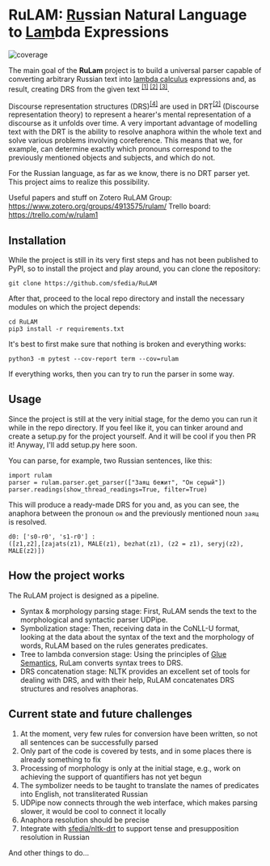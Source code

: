 # RuLAM: <ins>Ru</ins>ssian Natural Language to <ins>Lam</ins>bda Expressions
![coverage](https://img.shields.io/badge/coverage-27%25-yellowgreen)

The main goal of the **RuLam** project is to build a universal parser capable of converting arbitrary Russian text into [lambda calculus](https://en.wikipedia.org/wiki/Lambda_calculus) expressions and, as result, creating DRS from the given text <sup>[[1]](https://plato.stanford.edu/entries/discourse-representation-theory/) [[2]](https://en.wikipedia.org/wiki/Discourse_representation_theory) [[3]](https://www.nltk.org/book/ch10.html)</sup>.

Discourse representation structures (DRS)<sup>[[4]](https://plato.stanford.edu/entries/discourse-representation-theory/#DRSLanSynSemAcc)</sup> are used in DRT<sup>[[2]](https://en.wikipedia.org/wiki/Discourse_representation_theory)</sup> (Discourse representation theory) to represent a hearer's mental representation of a discourse as it unfolds over time. A very important advantage of modelling text with the DRT is the ability to resolve anaphora within the whole text and solve various problems involving coreference. This means that we, for example, can determine exactly which pronouns correspond to the previously mentioned objects and subjects, and which do not.

For the Russian language, as far as we know, there is no DRT parser yet. This project aims to realize this possibility.

Useful papers and stuff on Zotero RuLAM Group: https://www.zotero.org/groups/4913575/rulam/
Trello board: https://trello.com/w/rulam1

## Installation
While the project is still in its very first steps and has not been published to PyPI, so to install the project and play around, you can clone the repository:

```
git clone https://github.com/sfedia/RuLAM
```

After that, proceed to the local repo directory and install the necessary modules on which the project depends:

```
cd RuLAM
pip3 install -r requirements.txt
```

It's best to first make sure that nothing is broken and everything works:

```
python3 -m pytest --cov-report term --cov=rulam
```

If everything works, then you can try to run the parser in some way.

## Usage
Since the project is still at the very initial stage, for the demo you can run it while in the repo directory. If you feel like it, you can tinker around and create a setup.py for the project yourself. And it will be cool if you then PR it! Anyway, I'll add setup.py here soon.

You can parse, for example, two Russian sentences, like this:
```python3
import rulam
parser = rulam.parser.get_parser(["Заяц бежит", "Он серый"])
parser.readings(show_thread_readings=True, filter=True)
```
This will produce a ready-made DRS for you and, as you can see, the anaphora between the pronoun `он` and the previously mentioned noun `заяц` is resolved.
```
d0: ['s0-r0', 's1-r0'] :
([z1,z2],[zajats(z1), MALE(z1), bezhat(z1), (z2 = z1), seryj(z2), MALE(z2)])
```

## How the project works
The RuLAM project is designed as a pipeline.
* Syntax & morphology parsing stage: First, RuLAM sends the text to the morphological and syntactic parser UDPipe.
* Symbolization stage: Then, receiving data in the CoNLL-U format, looking at the data about the syntax of the text and the morphology of words, RuLAM based on the rules generates predicates.
* Tree to lambda conversion stage: Using the principles of [Glue Semantics](https://en.wikipedia.org/wiki/Glue_semantics), RuLam converts syntax trees to DRS.
* DRS concatenation stage: NLTK provides an excellent set of tools for dealing with DRS, and with their help, RuLAM concatenates DRS structures and resolves anaphoras.

## Current state and future challenges
1. At the moment, very few rules for conversion have been written, so not all sentences can be successfully parsed
2. Only part of the code is covered by tests, and in some places there is already something to fix
3. Processing of morphology is only at the initial stage, e.g., work on achieving the support of quantifiers has not yet begun
4. The symbolizer needs to be taught to translate the names of predicates into English, not transliterated Russian
5. UDPipe now connects through the web interface, which makes parsing slower, it would be cool to connect it locally
6. Anaphora resolution should be precise
7. Integrate with [sfedia/nltk-drt](https://github.com/sfedia/nltk-drt) to support tense and presupposition resolution in Russian

And other things to do...

